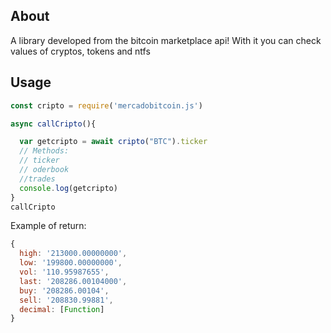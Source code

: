 ## About
A library developed from the bitcoin marketplace api! 
With it you can check values ​​of cryptos, tokens and ntfs

## Usage
```js
const cripto = require('mercadobitcoin.js')

async callCripto(){

  var getcripto = await cripto("BTC").ticker
  // Methods:
  // ticker
  // oderbook
  //trades
  console.log(getcripto)
}
callCripto
```
Example of return: 
```js
{
  high: '213000.00000000',
  low: '199800.00000000',
  vol: '110.95987655',
  last: '208286.00104000',
  buy: '208286.00104',
  sell: '208830.99881',
  decimal: [Function]
}
```
